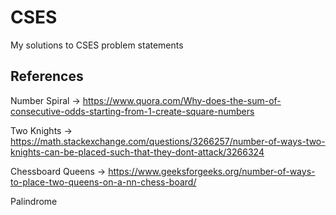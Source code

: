 # **CSES**

My solutions to CSES problem statements


## References 

Number Spiral -> https://www.quora.com/Why-does-the-sum-of-consecutive-odds-starting-from-1-create-square-numbers

Two Knights -> https://math.stackexchange.com/questions/3266257/number-of-ways-two-knights-can-be-placed-such-that-they-dont-attack/3266324

Chessboard Queens -> https://www.geeksforgeeks.org/number-of-ways-to-place-two-queens-on-a-nn-chess-board/

Palindrome

